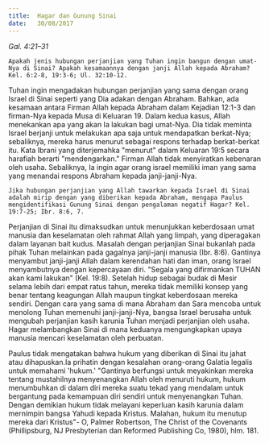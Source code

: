 ```yaml
---
title:  Hagar dan Gunung Sinai
date:   30/08/2017
---
```


_Gal. 4:21–31_

`Apakah jenis hubungan perjanjian yang Tuhan ingin bangun dengan umat-Nya di Sinai? Apakah kesamaannya dengan janji Allah kepada Abraham? Kel. 6:2-8, 19:3-6; Ul. 32:10-12.`

Tuhan ingin mengadakan hubungan perjanjian yang sama dengan orang Israel di Sinai seperti yang Dia adakan dengan Abraham. Bahkan, ada kesamaan antara Firman Allah kepada Abraham dalam Kejadian 12:1-3 dan firman-Nya kepada Musa di Keluaran 19. Dalam kedua kasus, Allah menekankan apa yang akan Ia lakukan bagi umat-Nya. Dia tidak meminta Israel berjanji untuk melakukan apa saja untuk mendapatkan berkat-Nya; sebaliknya, mereka harus menurut sebagai respons terhadap berkat-berkat itu. Kata Ibrani yang diterjemahka "menurut" dalam Keluaran 19:5 secara harafiah berarti "mendengarkan." Firman Allah tidak menyiratkan kebenaran oleh usaha. Sebaliknya, Ia ingin agar orang israel memiliki iman yang sama yang menandai respons Abraham kepada janji-janji-Nya.

`Jika hubungan perjanjian yang Allah tawarkan kepada Israel di Sinai adalah mirip dengan yang diberikan kepada Abraham, mengapa Paulus mengidentifikasi Gunung Sinai dengan pengalaman negatif Hagar? Kel. 19:7-25; Ibr. 8:6, 7.`

Perjanjian di Sinai itu dimaksudkan untuk menunjukkan keberdosaan umat manusia dan keselamatan oleh rahmat Allah yang limpah, yang diperagakan dalam layanan bait kudus. Masalah dengan perjanjian Sinai bukanlah pada pihak Tuhan melainkan pada gagalnya janji-janji manusia (Ibr. 8:6). Gantinya menyambut janji-janji Allah dalam kerendahan hati dan iman, orang Israel menyambutnya dengan kepercayaan diri. "Segala yang difirmankan TUHAN akan kami lakukan" (Kel. 19:8). Setelah hidup sebagai budak di Mesir selama lebih dari empat ratus tahun, mereka tidak memiliki konsep yang benar tentang keagungan Allah maupun tingkat keberdosaan mereka sendiri. Dengan cara yang sama di mana Abraham dan Sara mencoba untuk menolong Tuhan memenuhi janji-janji-Nya, bangsa Israel berusaha untuk mengubah perjanjian kasih karunia Tuhan menjadi perjanjian oleh usaha. Hagar melambangkan Sinai di mana keduanya mengungkapkan upaya manusia mencari keselamatan oleh perbuatan.

Paulus tidak mengatakan bahwa hukum yang diberikan di Sinai itu jahat atau dihapuskan.Ia prihatin dengan kesalahan orang-orang Galatia legalis untuk memahami 'hukum.' "Gantinya berfungsi untuk meyakinkan mereka tentang mustahilnya menyenangkan Allah oleh menuruti hukum, hukum menumbuhkan di dalam diri mereka suatu tekad yang mendalam untuk bergantung pada kemampuan diri sendiri untuk menyenangkan Tuhan. Dengan demikian hukum tidak melayani keperluan kasih karunia dalam mernimpin bangsa Yahudi kepada Kristus. Malahan, hukum itu menutup mereka dari Kristus"- O, Palmer Robertson, The Christ of the Covenants (Phillipsburg, NJ Presbyterian dan Reformed Publishing Co, 1980), hlm. 181.
